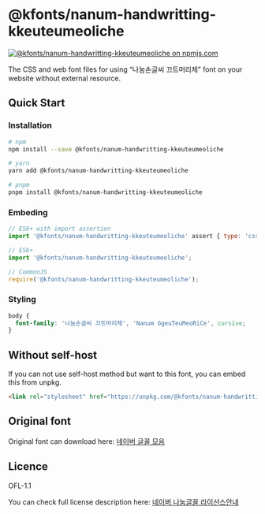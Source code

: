 # @kfonts/nanum-handwritting-kkeuteumeoliche

[![@kfonts/nanum-handwritting-kkeuteumeoliche on npmjs.com](https://img.shields.io/npm/v/%40kfonts%2Fnanum-handwritting-kkeuteumeoliche)](https://www.npmjs.com/package/@kfonts/nanum-handwritting-kkeuteumeoliche)

The CSS and web font files for using &OpenCurlyDoubleQuote;나눔손글씨 끄트머리체&CloseCurlyDoubleQuote; font on your website without external resource.

## Quick Start

### Installation

```sh
# npm
npm install --save @kfonts/nanum-handwritting-kkeuteumeoliche

# yarn
yarn add @kfonts/nanum-handwritting-kkeuteumeoliche

# pnpm
pnpm install @kfonts/nanum-handwritting-kkeuteumeoliche
```

### Embeding

```js
// ES6+ with import assertion
import '@kfonts/nanum-handwritting-kkeuteumeoliche' assert { type: 'css' };

// ES6+
import '@kfonts/nanum-handwritting-kkeuteumeoliche';

// CommonJS
require('@kfonts/nanum-handwritting-kkeuteumeoliche');
```

### Styling

```css
body {
  font-family: '나눔손글씨 끄트머리체', 'Nanum GgeuTeuMeoRiCe', cursive;
}
```

## Without self-host

If you can not use self-host method but want to this font, you can embed this from unpkg.

```html
<link rel="stylesheet" href="https://unpkg.com/@kfonts/nanum-handwritting-kkeuteumeoliche/index.css" />
```

## Original font

Original font can download here: [네이버 글꼴 모음](https://hangeul.naver.com/font)

## Licence

OFL-1.1

You can check full license description here: [네이버 나눔글꼴 라이선스안내](https://help.naver.com/service/30016/contents/18088?osType=PC&lang=ko)
